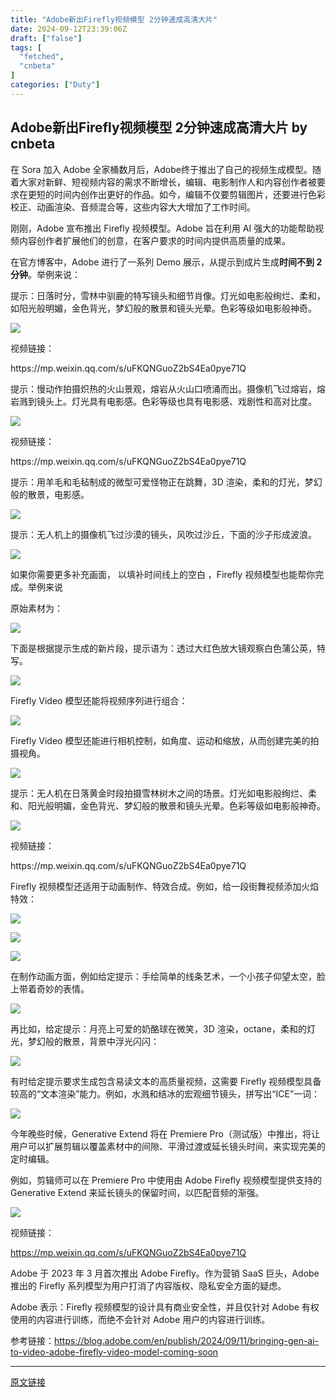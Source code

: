 ```yaml
---
title: "Adobe新出Firefly视频模型 2分钟速成高清大片"
date: 2024-09-12T23:39:06Z
draft: ["false"]
tags: [
  "fetched",
  "cnbeta"
]
categories: ["Duty"]
---
```

Adobe新出Firefly视频模型 2分钟速成高清大片 by cnbeta
------
<div style="margin-top:10px" class="content" id="artibody"><p>在 Sora 加入 Adobe 全家桶数月后，Adobe终于推出了自己的视频生成模型。随着大家对新鲜、短视频内容的需求不断增长，编辑、电影制作人和内容创作者被要求在更短的时间内创作出更好的作品。如今，编辑不仅要剪辑图片，还要进行色彩校正、动画渲染、音频混合等，这些内容大大增加了工作时间。</p><p>刚刚，Adobe 宣布推出 Firefly 视频模型。Adobe 旨在利用 AI 强大的功能帮助视频内容创作者扩展他们的创意，在客户要求的时间内提供高质量的成果。</p><p>在官方博客中，Adobe 进行了一系列 Demo 展示，从提示到成片生成<strong>时间不到 2 分钟</strong>。举例来说：</p><p>提示：日落时分，雪林中驯鹿的特写镜头和细节肖像。灯光如电影般绚烂、柔和，如阳光般明媚，金色背光，梦幻般的散景和镜头光晕。色彩等级如电影般神奇。</p><p><img src="https://static.cnbetacdn.com/article/2024/0912/a7b1013aa9cb020.jpg"><br></p><p>视频链接：</p><p>https://mp.weixin.qq.com/s/uFKQNGuoZ2bS4Ea0pye71Q</p><p>提示：慢动作拍摄炽热的火山景观，熔岩从火山口喷涌而出。摄像机飞过熔岩，熔岩溅到镜头上。灯光具有电影感。色彩等级也具有电影感、戏剧性和高对比度。</p><p><img src="https://static.cnbetacdn.com/article/2024/0912/ea2fbb9966a0200.jpg"><br></p><p>视频链接：</p><p>https://mp.weixin.qq.com/s/uFKQNGuoZ2bS4Ea0pye71Q</p><p>提示：用羊毛和毛毡制成的微型可爱怪物正在跳舞，3D 渲染，柔和的灯光，梦幻般的散景，电影感。</p><p><img src="https://static.cnbetacdn.com/article/2024/0912/2207c3304411e17.jpg"><br></p><p>提示：无人机上的摄像机飞过沙漠的镜头，风吹过沙丘，下面的沙子形成波浪。</p><p><img src="https://static.cnbetacdn.com/article/2024/0912/24df9d73a931552.gif"><br></p><p>如果你需要更多补充画面， 以填补时间线上的空白 ，Firefly 视频模型也能帮你完成。举例来说</p><p>原始素材为：</p><p><img src="https://static.cnbetacdn.com/article/2024/0912/a7d6018cfecd0c6.gif"><br></p><p>下面是根据提示生成的新片段，提示语为：透过大红色放大镜观察白色蒲公英，特写。</p><p><img src="https://static.cnbetacdn.com/article/2024/0912/973a6e6feac812e.gif"><br></p><p>Firefly Video 模型还能将视频序列进行组合：</p><p><img src="https://static.cnbetacdn.com/article/2024/0912/7b76e9431cc37ba.gif"><br></p><p>Firefly Video 模型还能进行相机控制，如角度、运动和缩放，从而创建完美的拍摄视角。</p><p><img src="https://static.cnbetacdn.com/article/2024/0912/be927eb0bd1e14f.jpg"><br></p><p>提示：无人机在日落黄金时段拍摄雪林树木之间的场景。灯光如电影般绚烂、柔和、阳光般明媚，金色背光、梦幻般的散景和镜头光晕。色彩等级如电影般神奇。</p><p><img src="https://static.cnbetacdn.com/article/2024/0912/36b34e5558afa27.jpg"><br></p><p>视频链接：</p><p>https://mp.weixin.qq.com/s/uFKQNGuoZ2bS4Ea0pye71Q</p><p>Firefly 视频模型还适用于动画制作、特效合成。例如，给一段街舞视频添加火焰特效：</p><p><img src="https://static.cnbetacdn.com/article/2024/0912/36b34e5558afa27.jpg"><br></p><p><img src="https://static.cnbetacdn.com/article/2024/0912/b03fff4c9eeab3f.gif"><br></p><p><img src="https://static.cnbetacdn.com/article/2024/0912/508f75490ccdbe5.gif"><br></p><p>在制作动画方面，例如给定提示：手绘简单的线条艺术，一个小孩子仰望太空，脸上带着奇妙的表情。</p><p><img src="https://static.cnbetacdn.com/article/2024/0912/a8c030841dad369.gif"><br></p><p>再比如，给定提示：月亮上可爱的奶酪球在微笑，3D 渲染，octane，柔和的灯光，梦幻般的散景，背景中浮光闪闪：</p><p><img src="https://static.cnbetacdn.com/article/2024/0912/98950466c94fc6d.gif"><br></p><p>有时给定提示要求生成包含易读文本的高质量视频，这需要 Firefly 视频模型具备较高的“文本渲染”能力。例如，水溅和结冰的宏观细节镜头，拼写出“ICE”一词：</p><p><img src="https://static.cnbetacdn.com/article/2024/0912/baa47669fa6d014.gif"><br></p><p>今年晚些时候，Generative Extend 将在 Premiere Pro（测试版）中推出，将让用户可以扩展剪辑以覆盖素材中的间隙、平滑过渡或延长镜头时间，来实现完美的定时编辑。</p><p>例如，剪辑师可以在 Premiere Pro 中使用由 Adobe Firefly 视频模型提供支持的 Generative Extend 来延长镜头的保留时间，以匹配音频的渐强。</p><p><img src="https://static.cnbetacdn.com/article/2024/0912/66c3b0c6ab35ae4.jpg"><br></p><p>视频链接：</p><p><a href="https://mp.weixin.qq.com/s/uFKQNGuoZ2bS4Ea0pye71Q" _src="https://mp.weixin.qq.com/s/uFKQNGuoZ2bS4Ea0pye71Q" target="_blank">https://mp.weixin.qq.com/s/uFKQNGuoZ2bS4Ea0pye71Q</a><br></p><p>Adobe 于 2023 年 3 月首次推出 Adobe Firefly。作为营销 SaaS 巨头，Adobe 推出的 Firefly 系列模型为用户打消了内容版权、隐私安全方面的疑虑。</p><p>Adobe 表示：Firefly 视频模型的设计具有商业安全性，并且仅针对 Adobe 有权使用的内容进行训练，而绝不会针对 Adobe 用户的内容进行训练。</p><p>参考链接：<a href="https://blog.adobe.com/en/publish/2024/09/11/bringing-gen-ai-to-video-adobe-firefly-video-model-coming-soon" _src="https://blog.adobe.com/en/publish/2024/09/11/bringing-gen-ai-to-video-adobe-firefly-video-model-coming-soon" target="_blank">https://blog.adobe.com/en/publish/2024/09/11/bringing-gen-ai-to-video-adobe-firefly-video-model-coming-soon</a><br></p></div>  
<hr>
<a href="https://m.cnbeta.com.tw/wap/view/1445591.htm",target="_blank" rel="noopener noreferrer">原文链接</a>
